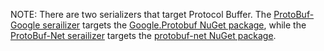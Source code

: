 NOTE: There are two serializers that target Protocol Buffer. The [ProtoBuf-Google serailizer](protobufnet.md) targets the [Google.Protobuf NuGet package](https://www.nuget.org/packages/Google.Protobuf), while the [ProtoBuf-Net serailizer](protobufnet.md) targets the [protobuf-net NuGet package](https://www.nuget.org/packages/protobuf-net).